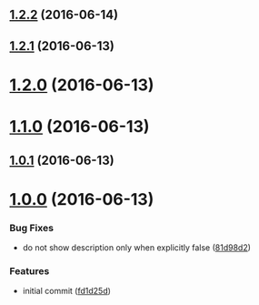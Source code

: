 <a name="1.2.2"></a>
## [1.2.2](https://github.com/DSchau/gulp-add-tasks/compare/1.2.1...v1.2.2) (2016-06-14)



<a name="1.2.1"></a>
## [1.2.1](https://github.com/DSchau/gulp-add-tasks/compare/1.2.0...1.2.1) (2016-06-13)



<a name="1.2.0"></a>
# [1.2.0](https://github.com/DSchau/gulp-add-tasks/compare/1.1.0...1.2.0) (2016-06-13)



<a name="1.1.0"></a>
# [1.1.0](https://github.com/DSchau/gulp-add-tasks/compare/1.0.1...1.1.0) (2016-06-13)



<a name="1.0.1"></a>
## [1.0.1](https://github.com/DSchau/gulp-add-tasks/compare/1.0.0...1.0.1) (2016-06-13)



<a name="1.0.0"></a>
# [1.0.0](https://github.com/DSchau/gulp-add-tasks/compare/fd1d25d...1.0.0) (2016-06-13)


### Bug Fixes

* do not show description only when explicitly false ([81d98d2](https://github.com/DSchau/gulp-add-tasks/commit/81d98d2))


### Features

* initial commit ([fd1d25d](https://github.com/DSchau/gulp-add-tasks/commit/fd1d25d))



